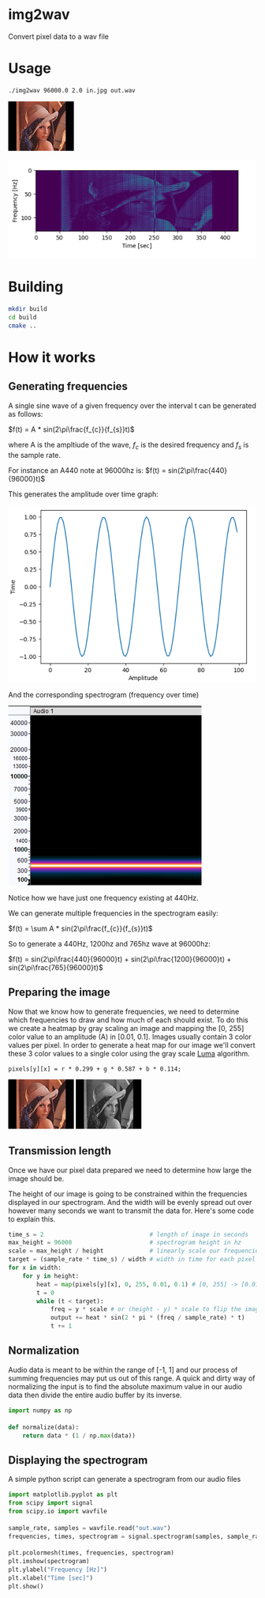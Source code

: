 # img2wav
Convert pixel data to a wav file

# Usage
```sh
./img2wav 96000.0 2.0 in.jpg out.wav
```
![lena](/images/lena.jpg "lena.jpg normal") 

![lena_fft](/images/example.png "lena.jpg in a spectrogram")

# Building
```sh
mkdir build
cd build
cmake ..
```

# How it works
## Generating frequencies
A single sine wave of a given frequency over the interval t can be generated as follows:

$f(t) = A * sin(2\pi\frac{f_{c}}{f_{s}}t)$

where A is the ampltiude of the wave, $f_{c}$ is the desired frequency and $f_{s}$ is the sample rate.

For instance an A440 note at 96000hz is:
$f(t) = sin(2\pi\frac{440}{96000}t)$

This generates the amplitude over time graph:

![time_amp_graph](images/amp_time_graph.png)

And the corresponding spectrogram (frequency over time)

![time_freq_graph](images/freq_time_graph.png)

Notice how we have just one frequency existing at 440Hz.

We can generate multiple frequencies in the spectrogram easily:

$f(t) = \sum A * sin(2\pi\frac{f_{c}}{f_{s}}t)$

So to generate a 440Hz, 1200hz and 765hz wave at 96000hz:

$f(t) = sin(2\pi\frac{440}{96000}t) + sin(2\pi\frac{1200}{96000}t) + sin(2\pi\frac{765}{96000}t)$

## Preparing the image
Now that we know how to generate frequencies, we need to determine which frequencies to draw and how much of each should exist. To do this we create a heatmap by gray scaling an image and mapping the [0, 255] color value to an amplitude (A) in [0.01, 0.1].
Images usually contain 3 color values per pixel. In order to generate a heat map for our image we'll convert these 3 color values to a single color using the gray scale  [Luma](https://en.wikipedia.org/wiki/Luma_%28video%29#Rec._601_luma_versus_Rec._709_luma_coefficients) algorithm.
```
pixels[y][x] = r * 0.299 + g * 0.587 + b * 0.114;
```
![lena](images/lena.jpg) ![lena_gray](images/lena_gray.jpg)

## Transmission length
Once we have our pixel data prepared we need to determine how large the image should be.

The height of our image is going to be constrained within the frequencies displayed in our spectrogram. And the width will be evenly spread out over however many seconds we want to transmit the data for. Here's some code to explain this.

```py
time_s = 2                              # length of image in seconds
max_height = 96000                      # spectrogram height in hz
scale = max_height / height             # linearly scale our frequencies
target = (sample_rate * time_s) / width # width in time for each pixel
for x in width:
    for y in height:
        heat = map(pixels[y][x], 0, 255, 0.01, 0.1) # [0, 255] -> [0.01, 0.1]
        t = 0
        while (t < target):
            freq = y * scale # or (height - y) * scale to flip the image upside down
            output += heat * sin(2 * pi * (freq / sample_rate) * t)
            t += 1
```

## Normalization
Audio data is meant to be within the range of [-1, 1] and our process of summing frequencies may put us out of this range. A quick and dirty way of normalizing the input is to find the absolute maximum value in our audio data then divide the entire audio buffer by its inverse.
```py
import numpy as np

def normalize(data):
    return data * (1 / np.max(data))
```

## Displaying the spectrogram
A simple python script can generate a spectrogram from our audio files
```py
import matplotlib.pyplot as plt
from scipy import signal
from scipy.io import wavfile

sample_rate, samples = wavfile.read("out.wav")
frequencies, times, spectrogram = signal.spectrogram(samples, sample_rate)

plt.pcolormesh(times, frequencies, spectrogram)
plt.imshow(spectrogram)
plt.ylabel("Frequency [Hz]")
plt.xlabel("Time [sec]")
plt.show()
```
